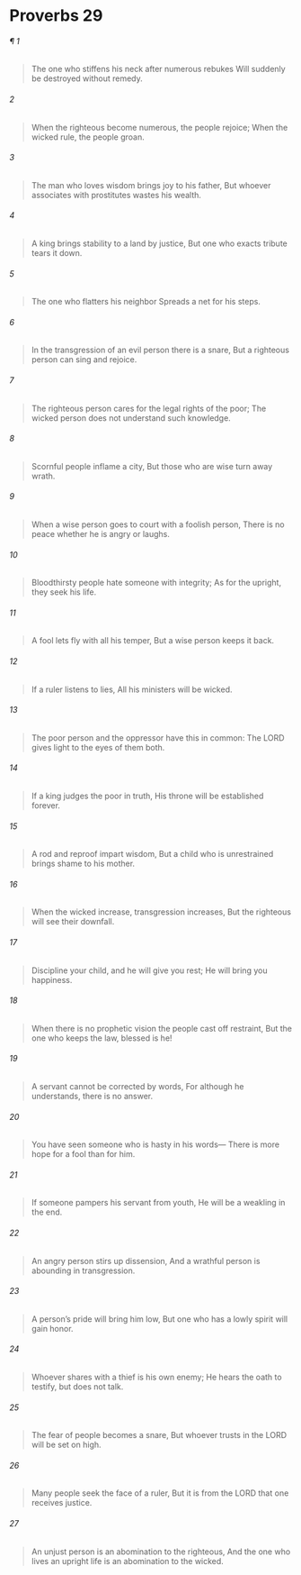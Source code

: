 # Proverbs 29
###### ¶ 1
> The one who stiffens his neck after numerous rebukes
> Will suddenly be destroyed without remedy.
###### 2
> When the righteous become numerous, the people rejoice;
> When the wicked rule, the people groan.
###### 3
> The man who loves wisdom brings joy to his father,
> But whoever associates with prostitutes wastes his wealth.
###### 4
> A king brings stability to a land by justice,
> But one who exacts tribute tears it down.
###### 5
> The one who flatters his neighbor
> Spreads a net for his steps.
###### 6
> In the transgression of an evil person there is a snare,
> But a righteous person can sing and rejoice.
###### 7
> The righteous person cares for the legal rights of the poor;
> The wicked person does not understand such knowledge.
###### 8
> Scornful people inflame a city,
> But those who are wise turn away wrath.
###### 9
> When a wise person goes to court with a foolish person,
> There is no peace whether he is angry or laughs.
###### 10
> Bloodthirsty people hate someone with integrity;
> As for the upright, they seek his life.
###### 11
> A fool lets fly with all his temper,
> But a wise person keeps it back.
###### 12
> If a ruler listens to lies,
> All his ministers will be wicked.
###### 13
> The poor person and the oppressor have this in common:
> The LORD gives light to the eyes of them both.
###### 14
> If a king judges the poor in truth,
> His throne will be established forever.
###### 15
> A rod and reproof impart wisdom,
> But a child who is unrestrained brings shame to his mother.
###### 16
> When the wicked increase, transgression increases,
> But the righteous will see their downfall.
###### 17
> Discipline your child, and he will give you rest;
> He will bring you happiness.
###### 18
> When there is no prophetic vision the people cast off restraint,
> But the one who keeps the law, blessed is he!
###### 19
> A servant cannot be corrected by words,
> For although he understands, there is no answer.
###### 20
> You have seen someone who is hasty in his words—
> There is more hope for a fool than for him.
###### 21
> If someone pampers his servant from youth,
> He will be a weakling in the end.
###### 22
> An angry person stirs up dissension,
> And a wrathful person is abounding in transgression.
###### 23
> A person’s pride will bring him low,
> But one who has a lowly spirit will gain honor.
###### 24
> Whoever shares with a thief is his own enemy;
> He hears the oath to testify, but does not talk.
###### 25
> The fear of people becomes a snare,
> But whoever trusts in the LORD will be set on high.
###### 26
> Many people seek the face of a ruler,
> But it is from the LORD that one receives justice.
###### 27
> An unjust person is an abomination to the righteous,
> And the one who lives an upright life is an abomination to the wicked.
